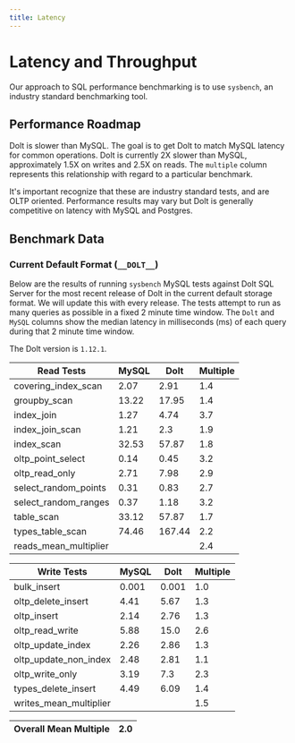 ```yaml
---
title: Latency
---
```


# Latency and Throughput

Our approach to SQL performance benchmarking is to use `sysbench`, an
industry standard benchmarking tool.

## Performance Roadmap

Dolt is slower than MySQL. The goal is to get Dolt to match 
MySQL latency for common operations. Dolt is currently 2X slower 
than MySQL, approximately 1.5X on writes and 2.5X on reads. The 
`multiple` column represents this relationship with regard to a 
particular benchmark.

It's important recognize that these are industry standard tests, and
are OLTP oriented. Performance results may vary but Dolt is 
generally competitive on latency with MySQL and Postgres.

## Benchmark Data

### Current Default Format (`__DOLT__`)

Below are the results of running `sysbench` MySQL tests against Dolt
SQL Server for the most recent release of Dolt in the current default 
storage format. We will update this with every release. The tests 
attempt to run as many queries as possible in a fixed 2 minute time 
window. The `Dolt` and `MySQL` columns show the median latency in 
milliseconds (ms) of each query during that 2 minute time window.

The Dolt version is `1.12.1`.

<!-- START___DOLT___LATENCY_RESULTS_TABLE -->
|       Read Tests        | MySQL |  Dolt  | Multiple |
|-------------------------|-------|--------|----------|
| covering\_index\_scan   |  2.07 |   2.91 |      1.4 |
| groupby\_scan           | 13.22 |  17.95 |      1.4 |
| index\_join             |  1.27 |   4.74 |      3.7 |
| index\_join\_scan       |  1.21 |    2.3 |      1.9 |
| index\_scan             | 32.53 |  57.87 |      1.8 |
| oltp\_point\_select     |  0.14 |   0.45 |      3.2 |
| oltp\_read\_only        |  2.71 |   7.98 |      2.9 |
| select\_random\_points  |  0.31 |   0.83 |      2.7 |
| select\_random\_ranges  |  0.37 |   1.18 |      3.2 |
| table\_scan             | 33.12 |  57.87 |      1.7 |
| types\_table\_scan      | 74.46 | 167.44 |      2.2 |
| reads\_mean\_multiplier |       |        |      2.4 |

|       Write Tests        | MySQL | Dolt  | Multiple |
|--------------------------|-------|-------|----------|
| bulk\_insert             | 0.001 | 0.001 |      1.0 |
| oltp\_delete\_insert     |  4.41 |  5.67 |      1.3 |
| oltp\_insert             |  2.14 |  2.76 |      1.3 |
| oltp\_read\_write        |  5.88 |  15.0 |      2.6 |
| oltp\_update\_index      |  2.26 |  2.86 |      1.3 |
| oltp\_update\_non\_index |  2.48 |  2.81 |      1.1 |
| oltp\_write\_only        |  3.19 |   7.3 |      2.3 |
| types\_delete\_insert    |  4.49 |  6.09 |      1.4 |
| writes\_mean\_multiplier |       |       |      1.5 |

| Overall Mean Multiple | 2.0 |
|-----------------------|-----|
<!-- END___DOLT___LATENCY_RESULTS_TABLE -->
<br/>

